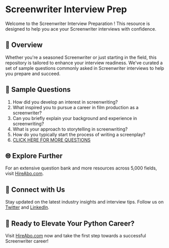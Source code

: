 # Screenwriter Interview Prep

Welcome to the Screenwriter Interview Preparation ! This resource is designed to help you ace your Screenwriter interviews with confidence.

## 🚀 Overview

Whether you're a seasoned Screenwriter or just starting in the field, this repository is tailored to enhance your interview readiness. We've curated a set of sample questions commonly asked in Screenwriter interviews to help you prepare and succeed.

## 📝 Sample Questions

1. How did you develop an interest in screenwriting?
2. What inspired you to pursue a career in film production as a screenwriter?
3. Can you briefly explain your background and experience in screenwriting?
4. What is your approach to storytelling in screenwriting?
5. How do you typically start the process of writing a screenplay?
6. [CLICK HERE FOR MORE QUESTIONS](https://hireabo.com/job/16_2_4/Screenwriter)

## 🌐 Explore Further

For an extensive question bank and more resources across 5,000 fields, visit [HireAbo.com](https://www.hireabo.com).

## 📱 Connect with Us

Stay updated on the latest industry insights and interview tips. Follow us on [Twitter](https://twitter.com/hireabo) and [LinkedIn](https://www.linkedin.com/in/hire-abo-3609972a8/).

## 🚀 Ready to Elevate Your Python Career?

Visit [HireAbo.com](https://www.hireabo.com) now and take the first step towards a successful Screenwriter career!